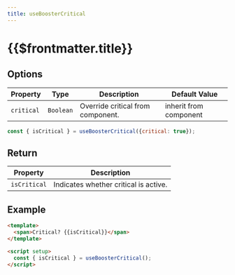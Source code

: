 ```yaml
---
title: useBoosterCritical
---
```


# {{$frontmatter.title}}

## Options

| Property   | Type      | Description                       | Default Value          |
| ---------- | --------- | --------------------------------- | ---------------------- |
| `critical` | `Boolean` | Override critical from component. | inherit from component |

```js
const { isCritical } = useBoosterCritical({critical: true});
```

## Return

| Property     | Description                           |
| ------------ | ------------------------------------- |
| `isCritical` | Indicates whether critical is active. |

## Example

```html
<template>
  <span>Critical? {{isCritical}}</span>
</template>

<script setup>
  const { isCritical } = useBoosterCritical();
</script>
```
